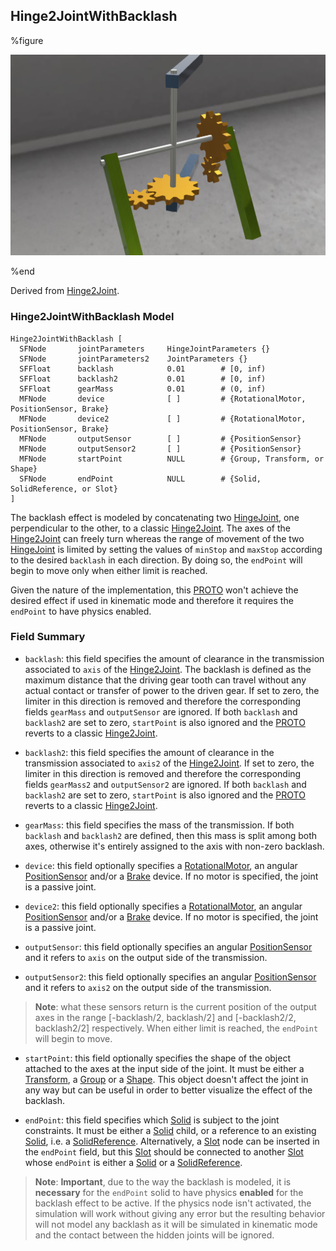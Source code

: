 ## Hinge2JointWithBacklash

%figure

![Hinge2JointWithBacklash](images/joints/Hinge2JointWithBacklash/Hinge2JointWithBacklash.png)

%end

Derived from [Hinge2Joint](../reference/hinge2joint.md).

### Hinge2JointWithBacklash Model

```
Hinge2JointWithBacklash [
  SFNode       jointParameters     HingeJointParameters {}
  SFNode       jointParameters2    JointParameters {}
  SFFloat      backlash            0.01        # [0, inf)
  SFFloat      backlash2           0.01        # [0, inf)
  SFFloat      gearMass            0.01        # (0, inf)
  MFNode       device              [ ]         # {RotationalMotor, PositionSensor, Brake}
  MFNode       device2             [ ]         # {RotationalMotor, PositionSensor, Brake}
  MFNode       outputSensor        [ ]         # {PositionSensor}
  MFNode       outputSensor2       [ ]         # {PositionSensor}
  MFNode       startPoint          NULL        # {Group, Transform, or Shape}
  SFNode       endPoint            NULL        # {Solid, SolidReference, or Slot}
]
```

The backlash effect is modeled by concatenating two [HingeJoint](../reference/hingejoint.md), one perpendicular to the other, to a classic [Hinge2Joint](../reference/hinge2joint.md).
The axes of the [Hinge2Joint](../reference/hinge2joint.md) can freely turn whereas the range of movement of the two [HingeJoint](../reference/hingejoint.md) is limited by setting the values of `minStop` and `maxStop` according to the desired `backlash` in each direction.
By doing so, the `endPoint` will begin to move only when either limit is reached.

Given the nature of the implementation, this [PROTO](../reference/proto.md) won't achieve the desired effect if used in kinematic mode and therefore it requires the `endPoint` to have physics enabled.

### Field Summary

- `backlash`: this field specifies the amount of clearance in the transmission associated to `axis` of the [Hinge2Joint](../reference/hinge2joint.md). The backlash is defined as the maximum distance that the driving gear tooth can travel without any actual contact or transfer of power to the driven gear.
If set to zero, the limiter in this direction is removed and therefore the corresponding fields `gearMass` and `outputSensor` are ignored.
If both `backlash` and `backlash2` are set to zero, `startPoint` is also ignored and the [PROTO](../reference/proto.md) reverts to a classic [Hinge2Joint](../reference/hinge2joint.md).

- `backlash2`: this field specifies the amount of clearance in the transmission associated to `axis2` of the [Hinge2Joint](../reference/hinge2joint.md).
If set to zero, the limiter in this direction is removed and therefore the corresponding fields `gearMass2` and `outputSensor2` are ignored.
If both `backlash` and `backlash2` are set to zero, `startPoint` is also ignored and the [PROTO](../reference/proto.md) reverts to a classic [Hinge2Joint](../reference/hinge2joint.md).

- `gearMass`: this field specifies the mass of the transmission. If both `backlash` and `backlash2` are defined, then this mass is split among both axes, otherwise it's entirely assigned to the axis with non-zero backlash.

- `device`: this field optionally specifies a [RotationalMotor](../reference/rotationalmotor.md), an angular [PositionSensor](../reference/positionsensor.md) and/or a [Brake](../reference/brake.md) device.
If no motor is specified, the joint is a passive joint.

- `device2`: this field optionally specifies a [RotationalMotor](../reference/rotationalmotor.md), an angular [PositionSensor](../reference/positionsensor.md) and/or a [Brake](../reference/brake.md) device.
If no motor is specified, the joint is a passive joint.

- `outputSensor`: this field optionally specifies an angular [PositionSensor](../reference/positionsensor.md) and it refers to `axis` on the output side of the transmission.

- `outputSensor2`: this field optionally specifies an angular [PositionSensor](../reference/positionsensor.md) and it refers to `axis2` on the output side of the transmission.

> **Note**: what these sensors return is the current position of the output axes in the range [-backlash/2, backlash/2] and [-backlash2/2, backlash2/2] respectively. When either limit is reached, the `endPoint` will begin to move.

- `startPoint`: this field optionally specifies the shape of the object attached to the axes at the input side of the joint. It must be either a [Transform](../reference/transform.md), a [Group](../reference/group.md) or a [Shape](../reference/shape.md).
This object doesn't affect the joint in any way but can be useful in order to better visualize the effect of the backlash.

- `endPoint`: this field specifies which [Solid](../reference/solid.md) is subject to the joint constraints. It must be either a [Solid](../reference/solid.md) child, or a reference to an existing [Solid](../reference/solid.md), i.e. a [SolidReference](../reference/solidreference.md).
Alternatively, a [Slot](../reference/slot.md) node can be inserted in the `endPoint` field, but this [Slot](../reference/slot.md) should be connected to another [Slot](../reference/slot.md) whose `endPoint` is either a [Solid](../reference/solid.md) or a [SolidReference](../reference/solidreference.md).

> **Note**: **Important**, due to the way the backlash is modeled, it is **necessary** for the `endPoint` solid to have physics **enabled** for the backlash effect to be active.
If the physics node isn't activated, the simulation will work without giving any error but the resulting behavior will not model any backlash as it will be simulated in kinematic mode and the contact between the hidden joints will be ignored.

